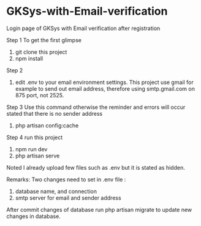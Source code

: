 # GKSys-with-Email-verification
Login page of GKSys with Email verification after registration

Step 1  To get the first glimpse
1. git clone this project
2. npm install

Step 2
1. edit .env to your email environment settings.
This project use gmail for example to send out email address, therefore using smtp.gmail.com on 875 port, not 2525.

Step 3  Use this command otherwise the reminder and errors will occur stated that there is no sender address
1. php artisan config:cache

Step 4 run this project
1. npm run dev
2. php artisan serve

Noted I already upload few files such as  .env but it is stated as hidden.

Remarks:  Two changes need to set in .env file :
1. database name, and connection
2. smtp server for email and sender address

After commit changes of database run 
php artisan migrate
to update new changes in database.

